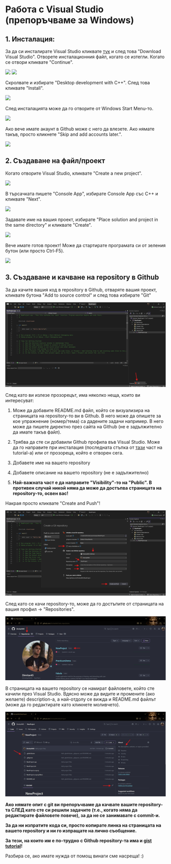 # Работа с Visual Studio (препоръчваме за Windows)
## 1. Инсталация:

За да си инсталирате Visual Studio кликвате [тук](https://visualstudio.microsoft.com/) и след това "Download Visual Studio". Отворете инсталационния файл, когато се изтегли. Когато се отвори кликвате "Continue".

![](images/image-0.png)
![](images/image-1.png)

Скролвате и избирате "Desktop development with C++". След това кликвате "Install".

![](images/image-2.png)

След инсталацията може да го отворите от Windows Start Menu-то.

![](images/image-4.png)

Ако вече имате акаунт в Github може с него да влезете. Ако нямате такъв, просто кликнете "Skip and add accounts later.".

![](images/image-6.png)

## 2. Създаване на файл/проект 

Когато отворите Visual Studio, кликвате "Create a new project".

![](images/image-5.png)

В търсачката пишете "Console App", избирате Console App със C++ и кликвате "Next".

![](images/image-7.png)

Задавате име на вашия проект, избирате "Place solution and project in the same directory" и кликвате "Create".

![](images/image-8.png)

Вече имате готов проект! Може да стартирате програмата си от зеления бутон (или просто Ctrl-F5).

![](images/image-9.png)

## 3. Създаване и качване на repository в Github

За да качите вашия код в repository в Github, отваряте вашия проект, кликвате бутона "Add to source control" и след това избирате "Git"

![](images/image-10.png)

След като ви излезе прозорецът, има няколко неща, които ви интересуват:
1. Може да добавите README.md файл, който се визуализира на страницата на repository-то ви в Github. В него може да опишете за кое упражнение (номер/тема) са дадените задачи например. В него може да пишете директно през сайта на Github (не е задължително да имате такъв файл). 

2. Трябва да сте си добавили Github профила във Visual Studio. Може да го направите при инсталация (последната стъпка от [тази](#1-инсталация) част на tutorial-а) или от прозореца, който е отворен сега.

3. Добавете име на вашето repository

4. Добавете описание на вашето repository (не е задължително)

5. **Най-важната част е да направите "Visibility"-то на "Public". В противен случай никой няма да може да достъпва страницата на repository-то, освен вас!**

Накрая просто кликвате "Create and Push"!

![](images/image-11.png)

След като се качи repository-то, може да го достъпите от страницата на вашия профил -> "Repositories".

![](images/image-12.png)

В страницата на вашето repository се намират файловете, който сте качили през Visual Studio. Вдясно може да видите и промените (ако желаете) description-а, а най-отдолу се вижда и README.md файлът (може да го редактирате като кликнете моливчето).

![](images/image-13.png)

**Ако нямате опит с git ви препоръчваме да качвате вашите repository-та СЛЕД като сте си решили задачите (т.е., когато няма да редактирате файловете повече), за да не се занимавате с commit-и.**

**За да ни изпратите кода си, просто копирате линка на страницата на вашето repository и ни го изпращате на лично съобщение.**

**За тези, на които им е по-трудно с Github repository-та има и [gist tutorial](../../Gist/Gist-tutorial.md)!**

Разбира се, ако имате нужда от помощ винаги сме насреща! :)

